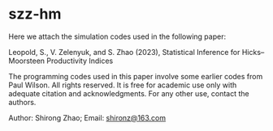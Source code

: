 # szz-hm

Here we attach the simulation codes used in the following paper:

Leopold, S., V. Zelenyuk, and S. Zhao (2023), Statistical Inference for Hicks–Moorsteen Productivity Indices

The programming codes used in this paper involve some earlier codes from Paul Wilson. All rights reserved. It is free for academic use only with adequate citation and acknowledgments. For any other use, contact the authors.

Author: Shirong Zhao; Email: shironz@163.com
